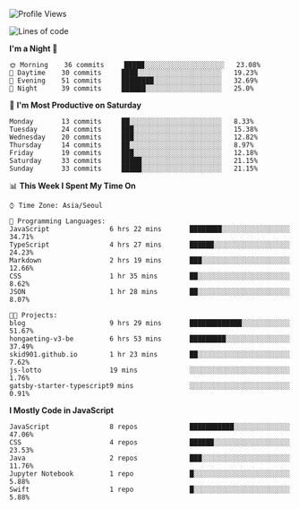 <!--START_SECTION:waka-->
![Profile Views](http://img.shields.io/badge/Profile%20Views-6-blue)

![Lines of code](https://img.shields.io/badge/From%20Hello%20World%20I%27ve%20Written-94235%20lines%20of%20code-blue)

**I'm a Night 🦉** 

```text
🌞 Morning    36 commits     █████░░░░░░░░░░░░░░░░░░░░   23.08% 
🌆 Daytime    30 commits     ████░░░░░░░░░░░░░░░░░░░░░   19.23% 
🌃 Evening    51 commits     ████████░░░░░░░░░░░░░░░░░   32.69% 
🌙 Night      39 commits     ██████░░░░░░░░░░░░░░░░░░░   25.0%

```
📅 **I'm Most Productive on Saturday** 

```text
Monday       13 commits     ██░░░░░░░░░░░░░░░░░░░░░░░   8.33% 
Tuesday      24 commits     ███░░░░░░░░░░░░░░░░░░░░░░   15.38% 
Wednesday    20 commits     ███░░░░░░░░░░░░░░░░░░░░░░   12.82% 
Thursday     14 commits     ██░░░░░░░░░░░░░░░░░░░░░░░   8.97% 
Friday       19 commits     ███░░░░░░░░░░░░░░░░░░░░░░   12.18% 
Saturday     33 commits     █████░░░░░░░░░░░░░░░░░░░░   21.15% 
Sunday       33 commits     █████░░░░░░░░░░░░░░░░░░░░   21.15%

```


📊 **This Week I Spent My Time On** 

```text
⌚︎ Time Zone: Asia/Seoul

💬 Programming Languages: 
JavaScript               6 hrs 22 mins       ████████░░░░░░░░░░░░░░░░░   34.71% 
TypeScript               4 hrs 27 mins       ██████░░░░░░░░░░░░░░░░░░░   24.23% 
Markdown                 2 hrs 19 mins       ███░░░░░░░░░░░░░░░░░░░░░░   12.66% 
CSS                      1 hr 35 mins        ██░░░░░░░░░░░░░░░░░░░░░░░   8.62% 
JSON                     1 hr 28 mins        ██░░░░░░░░░░░░░░░░░░░░░░░   8.07%

🐱‍💻 Projects: 
blog                     9 hrs 29 mins       █████████████░░░░░░░░░░░░   51.67% 
hongaeting-v3-be         6 hrs 53 mins       █████████░░░░░░░░░░░░░░░░   37.49% 
skid901.github.io        1 hr 23 mins        ██░░░░░░░░░░░░░░░░░░░░░░░   7.62% 
js-lotto                 19 mins             ░░░░░░░░░░░░░░░░░░░░░░░░░   1.76% 
gatsby-starter-typescript9 mins              ░░░░░░░░░░░░░░░░░░░░░░░░░   0.91%

```

**I Mostly Code in JavaScript** 

```text
JavaScript               8 repos             ███████████░░░░░░░░░░░░░░   47.06% 
CSS                      4 repos             ██████░░░░░░░░░░░░░░░░░░░   23.53% 
Java                     2 repos             ███░░░░░░░░░░░░░░░░░░░░░░   11.76% 
Jupyter Notebook         1 repo              █░░░░░░░░░░░░░░░░░░░░░░░░   5.88% 
Swift                    1 repo              █░░░░░░░░░░░░░░░░░░░░░░░░   5.88%

```



<!--END_SECTION:waka-->
